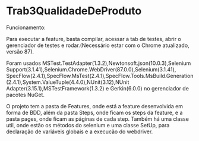 # Trab3QualidadeDeProduto

Funcionamento:

Para executar a feature, basta compilar, acessar a tab de testes, abrir o gerenciador de testes e rodar.(Necessário estar com o Chrome atualizado, versão 87).

Foram usados MSTest.TestAdapter(1.3.2),Newtonsoft.json(10.0.3),Selenium Support(3.1.41),Selenium.Chrome.WebDriver(87.0.0),Selenium(3.1.41), SpecFlow(2.4.1),SpecFlow.MsTest(2.4.1),SpecFlow.Tools.MsBuild.Generation(2.4.1),System.ValueTuple(4.4.0),NUnit(3.12),NUnit Adapter(3.15.1),MSTestFramework(1.3.2) e Gerkin(6.0.0) no gerenciador de pacotes NuGet.

O projeto tem a pasta de Features, onde está a feature desenvolvida em forma de BDD, além da pasta Steps, onde ficam os steps da feature, e a pasta pages, onde ficam as páginas de cada step. Também há uma classe util, onde estão os métodos do selenium e uma classe SetUp, para declaração de variáveis globais e a execucão do webdriver.
